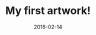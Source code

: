 ---
title: My first artwork!
date: 2016-02-14
layout: Artwork
artworks:
- name: name1
  title: Title 1
  description: description 1
  image: https://c6.staticflickr.com/8/7406/16403790101_780cc844c6_o.jpg
- name: name2
  title: Title 2
  description: description 2
  image: https://c3.staticflickr.com/9/8626/16218002410_96bafea22e_o.jpg
- name: name3
  title: Title 3
  description: description 3
  image: https://c2.staticflickr.com/8/7425/15785358833_b14f6a93aa_o.jpg
- name: name4
  title: Title 4
  description: description 4
  image: https://c4.staticflickr.com/9/8672/16392077371_6774ff6ecc_o.jpg
caption: 
  line1: Still Life (RGB-AV A), 2016
  line2: Custom software (color, sound), computer, speakers, projector
  line3: Dimensions variable, landscape orientation
  line4: Sound by Philip Rugo
  credit: Photos by John Berens, installation view at the There's No Distance exhibition, bitforms gallery nyc.
thumbnail:
  image: https://placeholdit.imgix.net/~text?txtsize=33&txt=130%C3%97100&w=130&h=100  
  caption: Artwork1 caption!
---